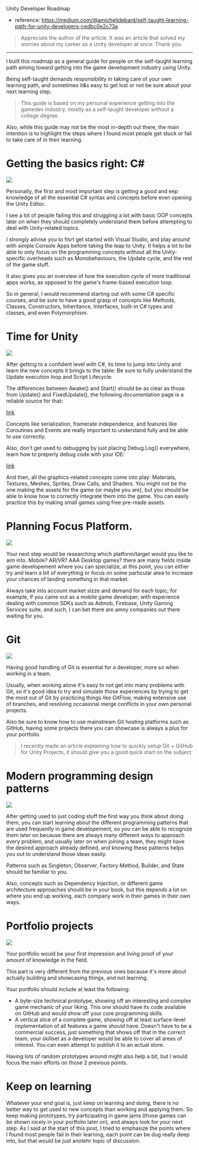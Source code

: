 Unity Developer Roadmap

- reference: https://medium.com/@amichelidebard/self-taught-learning-path-for-unity-developers-cedbc0e2c73a

> Appreciate the author of the article. It was an article that solved my worries about my career as a Unity developer at once. Thank you.

--------------------------------------------------------------------------------

I built this roadmap as a general guide for people on the self-taught learning path aiming toward getting into the game development industry using Unity.

Being self-taught demands responsibility in taking care of your own learning path, and sometimes it&s easy to get lost or not be sure about your next learning step.

> This guide is based on my personal experience getting into the gamedev industry, mostly as a self-taught developer without a college degree.

Also, while this guide may not be the most in-depth out there, the main intention is to highlight the steps where I found most people get stuck or fail to take care of in their learning.

# Getting the basics right: C#

<img src="https://miro.medium.com/v2/resize:fit:1100/format:webp/1*g4SaKClS06Q75Uy67t9tPg.png" />

Personally, the first and most important step is getting a good and eep knowledge of all the essential C# syntax and concepts before even opening the Unity Editor.

I see a lot of people failing this and struggling a lot with basic OOP concepts later on when they should completely understand them before attempting to deal with Unity-related topics.

I strongly advise you to fisrt get started with Visual Studio, and play around with simple Console Apps before taking the leap to Unity.
It helps a lot to be able to only focus on the programming concepts without all the Unity-specific overheads such as Monobehaviours, the Update cycle, and the rest of the game stuff.

It also gives you an overview of how the execution cycle of more traditional apps works, as opposed to the game's frame-based execution loop.

So in general, I would recommend starting out with some C# specific courses, and be sure to have a good grasp of concepts like Methods, Classes, Constructors, Inheritance, Interfaces, built-in C# types and classes, and even Polymorphism.

# Time for Unity

<img src="https://miro.medium.com/v2/resize:fit:1100/format:webp/1*OQpqUg3H6sIclX-Nr8gdiA.png" />

After getting to a confident level with C#, its time to jump into Unity and learn the new concepts it brings to the table:
Be sure to fully understand the Update execution loop and Script Lifecycle.

The differences between Awake() and Start() should be as clear as those from Update() and FixedUpdate(), the following documentation page is a reliable source for that:

[link](https://docs.unity3d.com/Manual/ExecutionOrder.html)

Concepts like serialization, framerate independence, and features like Coroutines and Events are really important to understand fully and be able to use correctly.

Also, don't get used to debugging by just placing Debug.Log() everywhere, learn how to preperly debug code with your IDE:

[link](https://docs.unity3d.com/Manual/ManagedCodeDebugging.html)

And then, all the graphics-related concepts come into play: Materials, Textures, Meshes, Sprites, Draw Calls, and Shaders.
You might not be the one making the assets for the game (or maybe you are), but you should be able to know how to correctly integrate them into the game.
You can easily practice this by making small games using free pre-made assets.

# Planning Focus Platform.

<img src="https://miro.medium.com/v2/resize:fit:1100/format:webp/1*M288wYhHtu3KhSG0GIzhBw.png" />

Your next step would be researching which platform/target would you like to aim into.
Mobile? AR/VR? AAA Desktop games? there are many fields inside game developement where you can specialize, at this point, you can either try and learn a bit of everything or focus on some particular area to increase your chances of landing something in that market.

Always take into account market sizze and demand for each topic;
for example, if you came out as a mobile game developer, with experience dealing with common SDKs such as Admob, Firebase, Unity Gaming Services suite, and such, I can bet there are amny companies out there waiting for you.

# Git

<img src="https://miro.medium.com/v2/resize:fit:786/format:webp/1*W4EDAV9l9gqCKLQZqJZgmA.png" />

Having good handling of Git is essential for a developer, more so when working in a team.

Usually, when working alone it's easy to not get into many problems with Git, so it's good idea to try and simulate those experiences by trying to get the most out of Git by practicing things like GitFlow, making extensive use of branches, and resolving occasional merge conflicts in your own personal projects.

Also be sure to know how to use mainstream Git hosting platforms such as GitHub, having some projects there you can showcase is always a plus for your portfolio.

> I recently made an article explaining how to quickly setup Git + GitHub for Unity Projects, it should give you a good quick start on the subject

# Modern programming design patterns

<img src="https://miro.medium.com/v2/resize:fit:828/format:webp/1*otXwpWopON0qJFs2sY1Ddw.png" />

After getting used to just coding stuff the first way you think about doing them, you can start learning about the different programming patterns that are used frequently in game developement, so you can be able to recognize them later on because there are always many different ways to approach every problem, and usually later on when joining a team, they might have the desired approach already defined, and knowing these patterns helps you out to understand those ideas easily.

Patterns such as Singleton, Observer, Factory Method, Builder, and State should be familiar to you.

Also, concepts such as Dependency Injection, or different game architecture approaches should be in your book, but this depends a lot on where you end up working, each company work in their games in their own ways.

# Portfolio projects

<img src="https://miro.medium.com/v2/resize:fit:720/format:webp/1*Zkl9PjDTK5dJ2RH3g3rrJg.png" />

Your portfolio would be your first impression and living proof of your amount of knowledge in the field.

This part is very different from the previous ones because it's more about actually building and showcasing things, and not learning.

Your portfolio should include at least the following:
- A byte-size technical prototype, showing off an interesting and complex game mechanic of your liking.
This one should have its code available on GitHub and would show off your core programming skills.
- A vertical slice of a complete game, showing off at least surface-level implementation of all features a game should have.
Doesn't have to be a commercial success, just something that shows off that in the correct team, your skillset as a developer would be able to cover all areas of interest.
You can even attempt to publish it to an actual store.

Having lots of random prototypes around might also help a bit, but I would focus the main efforts on those 2 previous points.

# Keep on learning
Whatever your end goal is, just keep on learning and doing, there is no better way to get used to new concepts than working and applying them.
So keep making prototypes, try participating in game jams (those games can be shown nicely in your portfolio later on), and always look for your next step.
As I said at the start of this post, I tried to emphasize the points where I found most people fail in their learning, each point can be dug really deep into, but that would be just anotehr topic of discussion.

